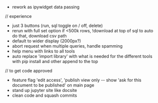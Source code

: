 

- rework as ipywidget data passing
 

// experience
- just 3 buttons (run, sql toggle on / off, delete)
- rerun with full set option if <500k rows, !download at top of sql to auto do that, download csv path
- default to wider display (2000px?)
- abort request when multiple queries, handle spamming
- help menu with links to all tools
- auto replace 'import library' with what is needed for the different tools with pip install and other append to the top

// to get code approved
- feature flag 'edit access', 'publish view only -- show 'ask for this document to be published' on main page
- stand up jupyter site like docsite
- clean code and squash commits